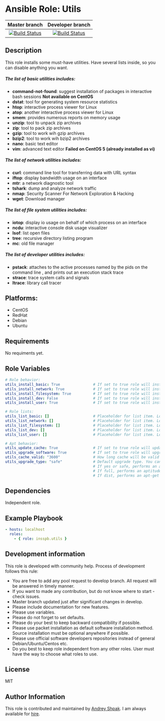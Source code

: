 Ansible Role: Utils
=========
| Master branch | Developer branch | 
|:---:|:---:|
|[![Build Status](https://travis-ci.org/insspb/ansible-role-utils.svg?branch=master)](https://travis-ci.org/insspb/ansible-role-utils) | [![Build Status](https://travis-ci.org/insspb/ansible-role-utils.svg?branch=develop)](https://travis-ci.org/insspb/ansible-role-utils)|

Description
------------

This role installs some must-have utilities. Have several lists inside, so you can disable anything you want. 

##### The list of basic utilities includes:
- **command-not-found**: suggest installation of packages in interactive bash sessions **Not available on CentOS**
- **dstat**: tool for generating system resource statistics
- **htop**: interactive process viewer for Linux
- **atop**: another interactive process viewer for Linux
- **smem**: provides numerous reports on memory usage
- **unzip**: tool to unpack zip archives
- **zip**: tool to pack zip archives
- **gzip**: tool to work wih gzip archives
- **bzip2**: tool to work wih bzip2 archives
- **nano**: basic text editor
- **vim**: advanced text editor **Failed on CentOS 5 (already installed as vi)**

##### The list of network utilities includes:
- **curl**: command line tool for transferring data with URL syntax
- **iftop**: display bandwidth usage on an interface
- **mtr**: a network diagnostic tool
- **tshark**: dump and analyze network traffic
- **nmap**: Security Scanner For Network Exploration & Hacking
- **wget**: Download manager

##### The list of file system utilities includes:
- **iotop**: display io usage on behalf of which process on an interface
- **ncdu**: interactive console disk usage visualizer
- **lsof**: list open files
- **tree**: recursive directory listing program
- **mc**: old file manager

##### The list of developer utilities includes:
- **pstack**: attaches to the active processes named by the pids on the command line , and prints out an execution stack trace
- **strace**: trace system calls and signals
- **ltrace**: library call tracer

Platforms:
------------
 - CentOS
 - RedHat
 - Debian
 - Ubuntu

Requirements
------------

No requiments yet.

Role Variables
--------------

```yaml
# Role behavior:
utils_install_basic: True               # If set to true role will install basic tools list.
utils_install_network: True             # If set to true role will install network tools list.
utils_install_filesystem: True          # If set to true role will install file system tools list.
utils_install_dev: False                # If set to true role will install developer tools list.
utils_install_user: True                # If set to true role will install list of user configured packages

# Role lists:
utils_list_basic: []                    # Placeholder for list item. Look at vars/main.yml
utils_list_network: []                  # Placeholder for list item. Look at vars/main.yml
utils_list_filesystem: []               # Placeholder for list item. Look at vars/main.yml
utils_list_dev: []                      # Placeholder for list item. Look at vars/main.yml
utils_list_user: []                     # Placeholder for list item. Look at vars/main.yml

# Apt behavior:
utils_update_cache: True                # If set to true role will update application cache before execution.
utils_upgrade_software: True            # If set to true role will upgrade installed soft
utils_cache_valid: "3600"               # How long cache will be valid after update.
utils_upgrade_type: "safe"              # Default upgrade type. You can use:
                                        # If yes or safe, performs an aptitude safe-upgrade
                                        # If full, performs an aptitude full-upgrade
                                        # If dist, performs an apt-get dist-upgrade
```

Dependencies
------------

Independent role.

Example Playbook
----------------
```yaml
- hosts: localhost
  roles:
    - { role: insspb.utils }
```
Development information
----------------
This role is developed with community help. 
Process of development follows this rule: 

 - You are free to add any pool request to develop branch. All request will be answered in timely manner. 
 - If you want to made any contribution, but do not know where to start - check issues.
 - Master branch updated just after significant changes in develop.
 - Please include documentation for new features. 
 - Please use variables.
 - Please do not forget to set defaults.
 - Please do your best to keep backward compatibility if possible.
 - Please use packet installation as default software installation method. Source installation must be optional anywhere if possible.
 - Please use official software developers repositories instead of general Debian/Ubuntu/Centos etc. 
 - Do you best to keep role independent from any other roles. User must have the way to choose what roles to use.

License
-------

MIT

Author Information
------------------

This role is contributed and maintained by [Andrey Shpak](http://www.ashpak.ru). I am always available for [hire](https://www.upwork.com/o/profiles/users/_~01a780866aa29e4429/).

